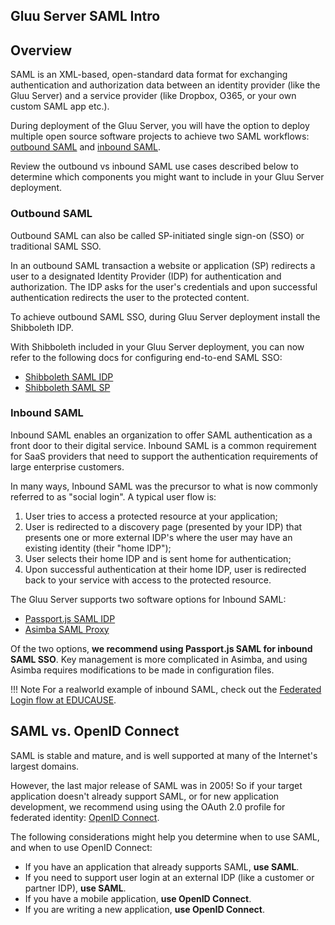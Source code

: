 ## Gluu Server SAML Intro

## Overview
SAML is an XML-based, open-standard data format for exchanging authentication and authorization data between an identity provider 
(like the Gluu Server) and a service provider (like Dropbox, O365, or your own custom SAML app etc.). 

During deployment of the Gluu Server, you will have the option to deploy multiple open source software projects to achieve two SAML workflows: [outbound SAML](#outbound-saml) and [inbound SAML](#inbound-saml).  

Review the outbound vs inbound SAML use cases described below to determine which components you might want to include in your Gluu Server deployment. 

### Outbound SAML 
Outbound SAML can also be called SP-initiated single sign-on (SSO) or traditional SAML SSO. 

In an outbound SAML transaction a website or application (SP) redirects a user to a designated Identity Provider (IDP) for authentication and authorization. The IDP asks for the user's credentials and upon successful authentication redirects the user to the protected content. 

To achieve outbound SAML SSO, during Gluu Server deployment install the Shibboleth IDP. 

With Shibboleth included in your Gluu Server deployment, you can now refer to the following docs for configuring end-to-end SAML SSO: 

- [Shibboleth SAML IDP](./outbound-saml-shib.md)    
- [Shibboleth SAML SP](../../integration/sswebapps/saml-sp.md) 

### Inbound SAML     
Inbound SAML enables an organization to offer SAML authentication as a front door to their digital service. Inbound SAML is a common requirement for SaaS providers that need to support the authentication requirements of large enterprise customers. 

In many ways, Inbound SAML was the precursor to what is now commonly referred to as "social login". A typical user flow is: 

1. User tries to access a protected resource at your application;    
2. User is redirected to a discovery page (presented by your IDP) that presents one or more external IDP's where the user may have an existing identity (their "home IDP");   
3. User selects their home IDP and is sent home for authentication;   
4. Upon successful authentication at their home IDP, user is redirected back to your service with access to the protected resource. 

The Gluu Server supports two software options for Inbound SAML: 

- [Passport.js SAML IDP](./inbound-saml-passport.md)      
- [Asimba SAML Proxy](./inbound-saml-asimba.md)   

Of the two options, **we recommend using Passport.js SAML for inbound SAML SSO**. Key management is more complicated in Asimba, and using Asimba requires modifications to be made in configuration files.

!!! Note
    For a realworld example of inbound SAML, check out the [Federated Login flow at EDUCAUSE](https://sso-users.educause.edu/?resumePath=%2Fidp%2FZQ4DF%2FresumeSAML20%2Fidp%2FstartSSO.ping&allowInteraction=true&reauth=false). 

## SAML vs. OpenID Connect  

SAML is stable and mature, and is well supported at many of the Internet's largest domains. 

However, the last major release of SAML was in 2005! So if your target application doesn't already support SAML, or for new application development, we recommend using using the OAuth 2.0 profile for federated identity: [OpenID Connect](./openid-connect.md). 

The following considerations might help you determine when to use SAML, and when to use OpenID Connect:

- If you have an application that already supports SAML, **use SAML**.
- If you need to support user login at an external IDP (like a customer or partner IDP), **use SAML**.
- If you have a mobile application, **use OpenID Connect**.
- If you are writing a new application, **use OpenID Connect**.




